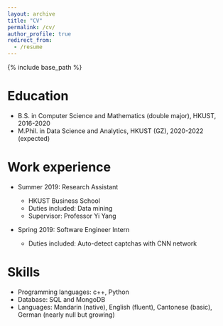 ```yaml
---
layout: archive
title: "CV"
permalink: /cv/
author_profile: true
redirect_from:
  - /resume
---
```


{% include base_path %}

Education
======
* B.S. in Computer Science and Mathematics (double major), HKUST, 2016-2020
* M.Phil. in Data Science and Analytics, HKUST (GZ), 2020-2022 (expected)

Work experience
======
* Summer 2019: Research Assistant
  * HKUST Business School
  * Duties included: Data mining
  * Supervisor: Professor Yi Yang

* Spring 2019: Software Engineer Intern
  * Duties included: Auto-detect captchas with CNN network
  
Skills
======
* Programming languages: c++, Python
* Database: SQL and MongoDB
* Languages: Mandarin (native), English (fluent), Cantonese (basic), German (nearly null but growing)
